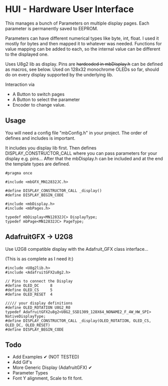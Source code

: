 # HUI - Hardware User Interface

This manages a bunch of Parameters on multiple display pages. Each parameter is permanently saved to EEPROM.

Parameters can have different numerical types like byte, int, float. I used it mostly for bytes and then mapped it to whatever was needed.
Functions for value mapping can be added to each, so the internal value can be different to the displayed one.

Uses U8g2 lib as display. Pins are ~~hardcoded in mbDisplay.h~~ can be defined as macros, see below. Used on 128x32 monochrome OLEDs so far, should do on every display supported by the underlying lib.

Interaction via
* A Button to switch pages
* A Button to select the parameter
* Encoder to change value.


## Usage

You will need a config file "mbConfig.h" in your project. The order of defines and includes is important.

It includes you display lib first. Then defines DISPLAY_CONSTRUCTOR_CALL where you can pass parameters for your display e.g. pins...
After that the mbDisplay.h can be included and at the end the template types are defined.

```
#pragma once

#include <mbGFX_MN12832JC.h>

#define DISPLAY_CONSTRUCTOR_CALL _display()
#define DISPLAY_BEGIN_CODE

#include <mbDisplay.h>
#include <mbPages.h>

typedef mbDisplay<MN12832JC> DisplayType;
typedef mbPage<MN12832JC> PageType;
```

## AdafruitGFX -> U2G8

Use U2G8 compatible display with the Adafruit_GFX class interface...

(This is as complete as I need it:)

```
#include <U8g2lib.h>
#include <AdafruitGFX2u8g2.h>

// Pins to connect the Display
#define OLED_DC     8
#define OLED_CS     5
#define OLED_RESET  4

///// your display definitions
#define OLED_ROTATION U8G2_R0
typedef AdafruitGFX2u8g2<U8G2_SSD1309_128X64_NONAME2_F_4W_HW_SPI> NativeDisplayType;
#define DISPLAY_CONSTRUCTOR_CALL _display(OLED_ROTATION, OLED_CS, OLED_DC, OLED_RESET)
#define DISPLAY_BEGIN_CODE
```

## Todo

* Add Examples &#10004; (NOT TESTED)
* Add Gif's
* More Generic Display (AdafruitGFX) &#10004;
* Parameter Types
* Font Y alignment, Scale to fit font.
